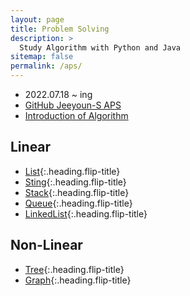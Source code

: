 ```yaml
---
layout: page
title: Problem Solving
description: >
  Study Algorithm with Python and Java
sitemap: false
permalink: /aps/
---
```

- 2022.07.18 ~ ing
- [GitHub Jeeyoun-S APS](https://github.com/Jeeyoun-S/Baekjoon_OJ)
- [Introduction of Algorithm](introduction.md)

## Linear
- [List]{:.heading.flip-title}
- [Sting]{:.heading.flip-title}
- [Stack]{:.heading.flip-title}
- [Queue]{:.heading.flip-title}
- [LinkedList]{:.heading.flip-title}

## Non-Linear
- [Tree]{:.heading.flip-title}
- [Graph]{:.heading.flip-title}
  

[List]: /aps/list/
[Sting]: /aps/string/
[Stack]: /aps/stack/
[Queue]: /aps/queue/
[LinkedList]: /aps/linkedlist/
[Tree]: /aps/tree/
[Graph]: /aps/graph